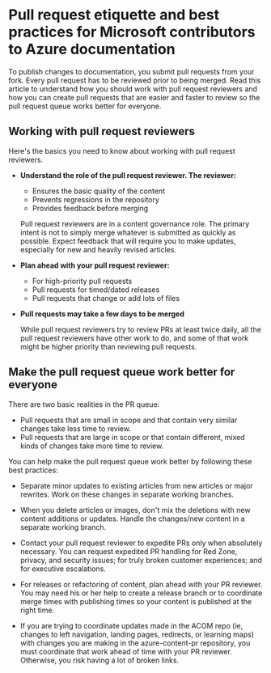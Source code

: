 # Pull request etiquette and best practices for Microsoft contributors to Azure documentation

To publish changes to documentation, you submit pull requests from your fork. Every pull request has to be reviewed prior to being merged. Read this article to understand how you should work with pull request reviewers and how you can create pull requests that are easier and faster to review so the pull request queue works better for everyone.

## Working with pull request reviewers

Here's the basics you need to know about working with pull request reviewers. 

- <b>Understand the role of the pull request reviewer. The reviewer:</b>
  - Ensures the basic quality of the content
  - Prevents regressions in the repository
  - Provides feedback before merging

  Pull request reviewers are in a content governance role. The primary intent is not to simply merge whatever is submitted as quickly as possible. Expect feedback that will require you to make updates, especially for new and heavily revised articles.

- <b>Plan ahead with your pull request reviewer:</b>
  - For high-priority pull requests
  - Pull requests for timed/dated releases
  - Pull requests that change or add lots of files

- <b>Pull requests may take a few days to be merged</b>

  While pull request reviewers try to review PRs at least twice daily, all the pull request reviewers have other work to do, and some of that work might be higher priority than reviewing pull requests. 


## Make the pull request queue work better for everyone

There are two basic realities in the PR queue:

- Pull requests that are small in scope and that contain very similar changes take less time to review. 
- Pull requests that are large in scope or that contain different, mixed kinds of changes take more time to review.

You can help make the pull request queue work better by following these best practices:

- Separate minor updates to existing articles from new articles or major rewrites. Work on these changes in separate working branches. 

- When you delete articles or images, don't mix the deletions with new content additions or updates. Handle the changes/new content in a separate working branch.

- Contact your pull request reviewer to expedite PRs only when absolutely necessary. You can request expedited PR handling for Red Zone, privacy, and security issues; for truly broken customer experiences; and for executive escalations. 

- For releases or refactoring of content, plan ahead with your PR reviewer. You may need his or her help to create a release branch or to coordinate merge times with publishing times so your content is published at the right time.

- If you are trying to coordinate updates made in the ACOM repo (ie, changes to left navigation, landing pages, redirects, or learning maps) with changes you are making in the azure-content-pr repository, you must coordinate that work ahead of time with your PR reviewer. Otherwise, you risk having a lot of broken links.
